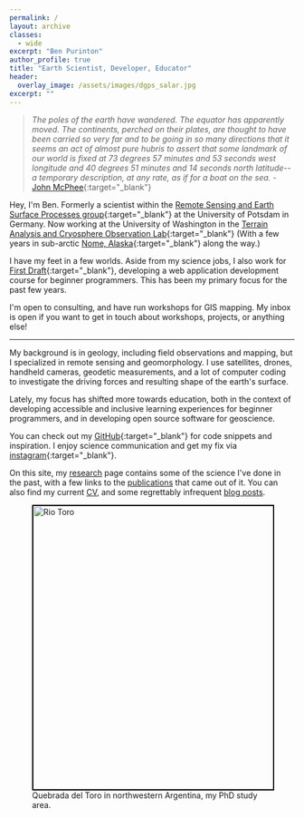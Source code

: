 ```yaml
---
permalink: /
layout: archive
classes:
  - wide
excerpt: "Ben Purinton"
author_profile: true
title: "Earth Scientist, Developer, Educator"
header:
  overlay_image: /assets/images/dgps_salar.jpg
excerpt: ""
---
```


> _The poles of the earth have wandered. The equator has apparently moved. The continents, perched on their plates, are thought to have been carried so very far and to be going in so many directions that it seems an act of almost pure hubris to assert that some landmark of our world is fixed at 73 degrees 57 minutes and 53 seconds west longitude and 40 degrees 51 minutes and 14 seconds north latitude--a temporary description, at any rate, as if for a boat on the sea._ - [John McPhee](https://archive.nytimes.com/www.nytimes.com/books/first/m/mcphee-annals.html){:target="_blank"}

Hey, I'm Ben. Formerly a scientist within the [Remote Sensing and Earth Surface Processes group](https://up-rs-esp.github.io/){:target="_blank"} at the University of Potsdam in Germany. Now working at the University of Washington in the [Terrain Analysis and Cryosphere Observation Lab](https://uw-cryo.github.io/authors/ben/){:target="_blank"} (With a few years in sub-arctic [Nome, Alaska](https://www.visitnomealaska.com/){:target="_blank"} along the way.)

I have my feet in a few worlds. Aside from my science jobs, I also work for [First Draft](https://learn.firstdraft.com){:target="_blank"}, developing a web application development course for beginner programmers. This has been my primary focus for the past few years.

I'm open to consulting, and have run workshops for GIS mapping. My inbox is open if you want to get in touch about workshops, projects, or anything else!

---

My background is in geology, including field observations and mapping, but I specialized in remote sensing and geomorphology. I use satellites, drones, handheld cameras, geodetic measurements, and a lot of computer coding to investigate the driving forces and resulting shape of the earth's surface.

Lately, my focus has shifted more towards education, both in the context of developing accessible and inclusive learning experiences for beginner programmers, and in developing open source software for geoscience.

You can check out my [GitHub](https://github.com/bpurinton){:target="_blank"} for code snippets and inspiration. I enjoy science communication and get my fix via [instagram](https://instagram.com/dirt_facts){:target="_blank"}.

On this site, my [research](/research/) page contains some of the science I've done in the past, with a few links to the [publications](/publications/) that came out of it. You can also find my current [CV](/cv/), and some regrettably infrequent [blog posts](/blog/).

<figure class="align-center">
  <img src="/assets/images/Toro_full.jpg" alt="Rio Toro" style="border: 2px solid black" width="500">
  <figcaption>Quebrada del Toro in northwestern Argentina, my PhD study area.</figcaption>
</figure>

<!-- <img style="border: 2px solid black" src="/assets/images/Toro_full.jpg" alt="Rio Toro" width="500">
<p align="left">
  <i>Quebrada del Toro in northwestern Argentina, my PhD study area.</i>
</p> -->
